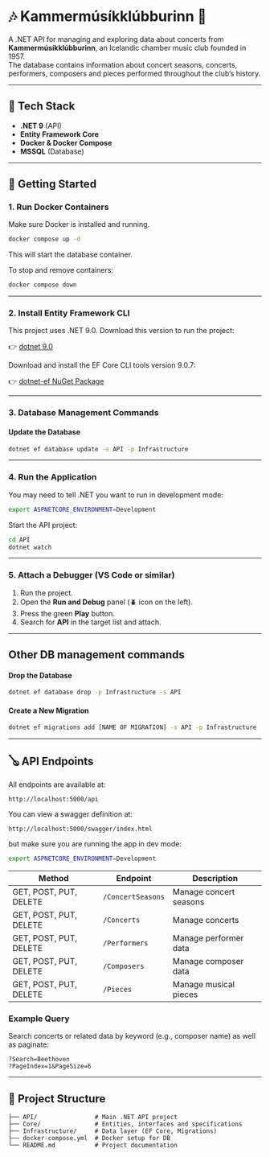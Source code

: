 # 🎶 Kammermúsíkklúbburinn 🎻

A .NET API for managing and exploring data about concerts from **Kammermúsíkklúbburinn**, an Icelandic chamber music club founded in 1957.  
The database contains information about concert seasons, concerts, performers, composers and pieces performed throughout the club’s history.

---

## 🎷 Tech Stack

- **.NET 9** (API)
- **Entity Framework Core**
- **Docker & Docker Compose**
- **MSSQL** (Database)

---

## 🎼 Getting Started

### 1. Run Docker Containers

Make sure Docker is installed and running.

```bash
docker compose up -d
```

This will start the database container.

To stop and remove containers:

```bash
docker compose down
```

---

### 2. Install Entity Framework CLI

This project uses .NET 9.0. Download this version to run the project:

👉 [dotnet 9.0](https://dotnet.microsoft.com/en-us/download)

Download and install the EF Core CLI tools version 9.0.7:

👉 [dotnet-ef NuGet Package](https://www.nuget.org/packages/dotnet-ef)

---

### 3. Database Management Commands

#### Update the Database

```bash
dotnet ef database update -s API -p Infrastructure
```

---

### 4. Run the Application

You may need to tell .NET you want to run in development mode:

```bash
export ASPNETCORE_ENVIRONMENT=Development
```

Start the API project:

```bash
cd API
dotnet watch
```

---

### 5. Attach a Debugger (VS Code or similar)

1. Run the project.
2. Open the **Run and Debug** panel (🪲 icon on the left).
3. Press the green **Play** button.
4. Search for **API** in the target list and attach.

---

## Other DB management commands

#### Drop the Database

```bash
dotnet ef database drop -p Infrastructure -s API
```

#### Create a New Migration

```bash
dotnet ef migrations add [NAME OF MIGRATION] -s API -p Infrastructure
```

---

## 🪕 API Endpoints

All endpoints are available at:

```
http://localhost:5000/api
```

You can view a swagger definition at:

```
http://localhost:5000/swagger/index.html
```

but make sure you are running the app in dev mode:

```bash
export ASPNETCORE_ENVIRONMENT=Development
```

| Method                 | Endpoint          | Description            |
| ---------------------- | ----------------- | ---------------------- |
| GET, POST, PUT, DELETE | `/ConcertSeasons` | Manage concert seasons |
| GET, POST, PUT, DELETE | `/Concerts`       | Manage concerts        |
| GET, POST, PUT, DELETE | `/Performers`     | Manage performer data  |
| GET, POST, PUT, DELETE | `/Composers`      | Manage composer data   |
| GET, POST, PUT, DELETE | `/Pieces`         | Manage musical pieces  |

### Example Query

Search concerts or related data by keyword (e.g., composer name) as well as paginate:

```
?Search=Beethoven
?PageIndex=1&PageSize=6
```

---

## 🎹 Project Structure

```
├── API/                # Main .NET API project
├── Core/               # Entities, interfaces and specifications
├── Infrastructure/     # Data layer (EF Core, Migrations)
├── docker-compose.yml  # Docker setup for DB
└── README.md           # Project documentation
```
